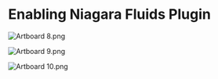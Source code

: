 # Enabling Niagara Fluids Plugin

<p><img src="https://vertexschool.instructure.com/courses/319/files/22127/preview?verifier=nD5UhdTl4b5PnxzCnja3huyl1BaHJPpbmAeOheiD" alt="Artboard 8.png" data-api-endpoint="https://vertexschool.instructure.com/api/v1/courses/319/files/22127" data-api-returntype="File"></p>
<p><img src="https://vertexschool.instructure.com/courses/319/files/22128/preview?verifier=7ZeDmR7cee0dqE15fZsyVlMWiPi3sd08QFptBdcR" alt="Artboard 9.png" data-api-endpoint="https://vertexschool.instructure.com/api/v1/courses/319/files/22128" data-api-returntype="File"></p>
<p><img src="https://vertexschool.instructure.com/courses/319/files/22129/preview?verifier=HZElMqsM2dkH5nZGk5TODK9Z78pReCczUkUNdvK7" alt="Artboard 10.png" data-api-endpoint="https://vertexschool.instructure.com/api/v1/courses/319/files/22129" data-api-returntype="File"></p>